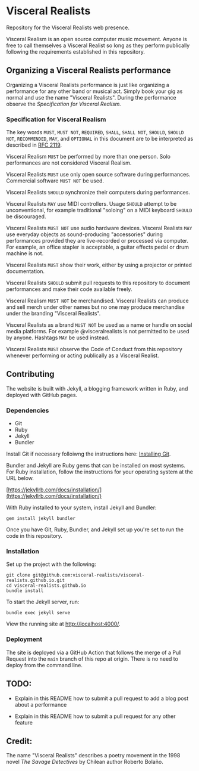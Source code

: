 # Visceral Realists

Repository for the Visceral Realists web presence.

Visceral Realism is an open source computer music movement. Anyone is free to
call themselves a Visceral Realist so long as they perform publically following
the requirements established in this repository.

## Organizing a Visceral Realists performance

Organizing a Visceral Realists performance is just like organizing a
performance for any other band or musical act. Simply book your gig as normal
and use the name "Visceral Realists". During the performance observe the
*Specification for Visceral Realism.*

### Specification for Visceral Realism

The key words `MUST`, `MUST NOT`, `REQUIRED`, `SHALL`, `SHALL NOT`, `SHOULD`,
`SHOULD NOT`, `RECOMMENDED`, `MAY`, and `OPTIONAL` in this document are to be
interpreted as described in [RFC
2119](https://datatracker.ietf.org/doc/html/rfc2119).

Visceral Realism `MUST` be performed by more than one person. Solo performances
are not considered Visceral Realism.

Visceral Realists `MUST` use only open source software during performances.
Commercial software `MUST NOT` be used.

Visceral Realists `SHOULD` synchronize their computers during performances.

Visceral Realists `MAY` use MIDI controllers. Usage `SHOULD` attempt to be
unconventional, for example traditional "soloing" on a MIDI keyboard `SHOULD`
be discouraged.

Visceral Realists `MUST NOT` use audio hardware devices. Visceral Realists
`MAY` use everyday objects as sound-producing "accessories" during performances
provided they are live-recorded or processed via computer.  For example, an
office stapler is acceptable, a guitar effects pedal or drum machine is not.

Visceral Realists `MUST` show their work, either by using a projector or
printed documentation.

Visceral Realists `SHOULD` submit pull requests to this repository to document
performances and make their code available freely.

Visceral Realism `MUST NOT` be merchandised. Visceral Realists can produce and
sell merch under other names but no one may produce merchandise under the
branding "Visceral Realists".

Visceral Realists as a brand `MUST NOT` be used as a name or handle on social
media platforms. For example @visceralrealists is not permitted to be used by
anyone. Hashtags `MAY` be used instead.

Visceral Realists `MUST` observe the Code of Conduct from this repository
whenever performing or acting publically as a Visceral Realist.

## Contributing

The website is built with Jekyll, a blogging framework written in Ruby, and
deployed with GitHub pages.

### Dependencies

* Git
* Ruby
* Jekyll
* Bundler

Install Git if necessary folloiwng the instructions here: [Installing
Git](https://git-scm.com/book/en/v2/Getting-Started-Installing-Git).

Bundler and Jekyll are Ruby gems that can be installed on most systems. For
Ruby installation, follow the instructions for your operating system at the URL
below.

[https://jekyllrb.com/docs/installation/](https://jekyllrb.com/docs/installation/)

With Ruby installed to your system, install Jekyll and Bundler:

```
gem install jekyll bundler
```

Once you have Git, Ruby, Bundler, and Jekyll set up you're set to run the code
in this repository.

### Installation

Set up the project with the following:

```
git clone git@github.com:visceral-realists/visceral-realists.github.io.git
cd visceral-realists.github.io
bundle install
```

To start the Jekyll server, run:

```
bundle exec jekyll serve
```

View the running site at [http://localhost:4000/](http://localhost:4000/).

### Deployment

The site is deployed via a GitHub Action that follows the merge of a Pull
Request into the `main` branch of this repo at origin. There is no need to
deploy from the command line.

## TODO:

  * Explain in this README how to submit a pull request to add a blog post
    about a performance

  * Explain in this README how to submit a pull request for any other feature

## Credit:

The name "Visceral Realists" describes a poetry movement in the 1998 novel *The
Savage Detectives* by Chilean author Roberto Bolaño.
